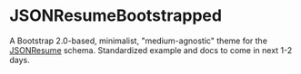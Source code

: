 # JSONResumeBootstrapped
A Bootstrap 2.0-based, minimalist, "medium-agnostic" theme for the [JSONResume](http://jsonresume.org) schema. Standardized example and docs to come in next 1-2 days.
